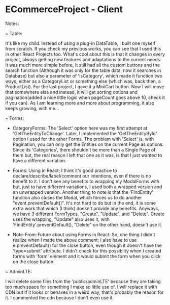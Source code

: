 # ECommerceProject - Client  
  
   Notes:  
  
   ~ Table:  
  
   It's like my child. Instead of using a plug-in DataTable, I built one myself from scratch. If you check my previous works, you can see that I used this in other React Projects too. What's cool about this is that it changes in every project, always getting new features and adaptations to the current needs. It was much more simple before, It still had all the custom buttons and the search function (Although it was only for the table data, now it searches in Database) but also a parameter of 'isCategory', which made it function two ways, either as a CategoryList or something else (which was, back then, a ProductList). For the last project, I gave it a MiniCart button. Now I will move that somewhere else and instead, it will get sorting options and pagination(added a nice little logic when pageCount goes above 10, check it if you can). As I am learning more and more about programming, it also keeps growing, with me...  
  
   ~ Forms:  
  
   - CategoryForms: The 'Select' option here was my first attempt at 'GetTheEntityToChange'. Later, I implemented the 'GetTheEntityById' option I used for the other Forms. The problem with 'Select' is, with Pagination, you can only get the Entities on the current Page as options. Since its 'Categories', there shouldn't be more than a Single Page of them but, the real reason I left that one as it was, is that I just wanted to have a different variation.  
  
  - Forms: Using <!-- <form /> --> in React; I think it's good practice to declare/describe/label/comment our intentions, even if there is no benefit to it. I don't see any benefits to wrapping my ModalForms with <!-- <form></form> --> but, just to have different variations, I used both a wrapped version and an unwrapped version. Another thing to note is that the 'FindEntity' function also closes the Modal, which forces us to do another "event.preventDefault()". It's not hard to do but in the end, it is some extra work that which (I think) doesn't provide any benefits. Anyways, we have 3 different FormTypes, "Create", "Update", and "Delete". Create uses the <!-- <form /> --> wrapping, "Update" also uses it, with 'FindEntity'.preventDefault(), "Delete" on the other hand, doesn't use it.  
  + Note-From-Future about using Forms in React: So, one thing I didn't realize when I made the above comment; I also have to use e.preventDefault() for the close button, even though it doesn't have the 'type=submit' attribute. I didn't check for this possiblity when I created forms with 'form' element and it would submit the form when you click on the close button.  
  
   ~ AdminLTE:  
  
  I will delete some files from the 'public/adminLTE' because they are taking too much space for something I make so little use of. I will replace it with CDN but If it looks or behaves in a weird way, that's probably the reason for it. I commented the  <!-- <script /> --> cdn because I don't even use it.  
